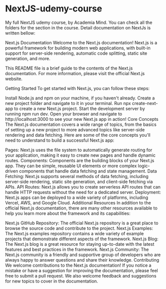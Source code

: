 # NextJS-udemy-course
My full NextJS udemy course, by Academia Mind. You can check all the folders for the section in the course. Detail documentation on NextJs is written bellow:


Next.js Documentation
Welcome to the Next.js documentation! Next.js is a powerful framework for building modern web applications, with built-in support for server-side rendering, automatic code splitting, static site generation, and more.

This README file is a brief guide to the contents of the Next.js documentation. For more information, please visit the official Next.js website.

Getting Started
To get started with Next.js, you can follow these steps:

Install Node.js and npm on your machine, if you haven't already.
Create a new project folder and navigate to it in your terminal.
Run npx create-next-app to create a new Next.js project.
Start the development server by running npm run dev.
Open your browser and navigate to http://localhost:3000 to see your new Next.js app in action!
Core Concepts
The Next.js documentation covers a wide range of topics, from the basics of setting up a new project to more advanced topics like server-side rendering and data fetching. Here are some of the core concepts you'll need to understand to build a successful Next.js app:

Pages: Next.js uses the file system to automatically generate routing for your application, making it easy to create new pages and handle dynamic routes.
Components: Components are the building blocks of your Next.js app. They can be simple, reusable UI elements or more complex logic-driven components that handle data fetching and state management.
Data Fetching: Next.js supports several methods of data fetching, including server-side rendering, static site generation, and client-side fetching via APIs.
API Routes: Next.js allows you to create serverless API routes that can handle HTTP requests without the need for a dedicated server.
Deployment: Next.js apps can be deployed to a wide variety of platforms, including Vercel, AWS, and Google Cloud.
Additional Resources
In addition to the official Next.js documentation, there are many other resources available to help you learn more about the framework and its capabilities:

Next.js GitHub Repository: The official Next.js repository is a great place to browse the source code and contribute to the project.
Next.js Examples: The Next.js examples repository contains a wide variety of example projects that demonstrate different aspects of the framework.
Next.js Blog: The Next.js blog is a great resource for staying up-to-date with the latest features and best practices in the framework.
Next.js Community: The Next.js community is a friendly and supportive group of developers who are always happy to answer questions and share their knowledge.
Contributing
We welcome contributions to the Next.js documentation! If you notice a mistake or have a suggestion for improving the documentation, please feel free to submit a pull request. We also welcome feedback and suggestions for new topics to cover in the documentation.
